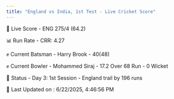```yaml
---
title: "England vs India, 1st Test - Live Cricket Score"
---
```


🔴 Live Score - ENG 275/4 (64.2)  

📊 Run Rate - CRR: 4.27  

✊ Current Batsman - Harry Brook - 40(48)  

✊ Current Bowler - Mohammed Siraj - 17.2 Over 68 Run - 0 Wicket  

📑 Status - Day 3: 1st Session - England trail by 196 runs

📝 Last Updated on : 6/22/2025, 4:46:56 PM  

